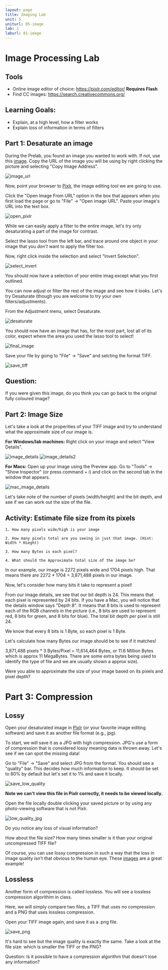 ```yaml
---
layout: page
title: Imaging Lab
unit: 5
uniturl: 05-image
lab: 1
laburl: 01-image
---
```


Image Processing Lab
====================


Tools
-----
 * Online image editor of choice: https://pixlr.com/editor/ **Requires Flash**
 * Find CC images: https://search.creativecommons.org/

Learning Goals:
---------------
 * Explain, at a high level, how a filter works 
 * Explain loss of information in terms of filters

Part 1: Desaturate an image
---------------------------

During the Prelab, you found an image you wanted to work with. If not, use this [image](https://upload.wikimedia.org/wikipedia/commons/2/2f/There%27s_a_party%3F.jpg). Copy the URL of the image you will be using by right clicking the picture and selecting "Copy Image Address".

![image_url](img_url.png)

Now, point your browser to [Pixlr](https://pixlr.com/editor/), the image editing tool we are going to use.

Click the "Open Image From URL" option in the box that appears when you first load the page or go to "File" -> "Open image URL". Paste your image's URL into the text box.

![open_pixlr](pixlr1.png)

While we can easily apply a filter to the entire image, let's try only desaturating a part of the image for contrast.

Select the lasso tool from the left bar, and trace around one object in your image that you *don't* want to apply the filter too.

Now, right click inside the selection and select "Invert Selection". 

![select_invert](invert.png)

You should now have a selection of your entire imag except what you first outlined. 

You can now adjust or filter the rest of the image and see how it looks. Let's try Desaturate (though you are welcome to try your own filters/adjustments).

From the Adjustment menu, select Desaturate.

![desaturate](desaturate.png)

You should now have an image that has, for the most part, lost all of its color, expect where the area you used the lasso tool to select!

![final_image](final_image.png) 

Save your file by going to "File" -> "Save" and selcting the format TIFF.

![save_tiff](save_tiff.png)

Question:
----------
If you were given this image, do you think you can go back to the original fully coloured image?


Part 2: Image Size
------------------

Let's take a look at the properities of your TIFF image and try to understand what the approximate size of our image is.

**For Windows/lab machines:**
Right click on your image and select "View Details". 

![image_details](details2.png) ![image_details2](details_tiff.png)

**For Macs:**
Open up your image using the Preview app. Go to "Tools" -> "Show Inspector" (or press command + i) and click on the second tab in the window that appears.

![mac_image_details](mac_image_details.png)

Let's take note of the number of pixels (width/height) and the bit depth, and see if we can work out the size of the file.


Activity: Estimate file size from its pixels
---------------------------------------------

	1. How many pixels wide/high is your image

	2. How many pixels total are you seeing in just that image. (Hint: Width * Hieght)

	3. How many Bytes is each pixel?

	4. What should the Approximate total size of the image be?

In our example, our image is 2272 pixels wide and 1704 pixels high. That means there are 2272 * 1704 = 3,871,488  pixels in our image.

Now, let's consider how many bits it take to represent a pixel!

From our image details, we see that our bit depth is 24. This means that each pixel is represented by 24 bits. If you have a Mac, you will notice that the details window says "Depth 8". It means that 8 bits is used to represent each of the RGB channels in the picture (i.e., 8 bits are used to represent red, 8 bits for green, and 8 bits for blue). The total bit depth per pixel is still 24. 

We know that every 8 bits is 1 Byte, so each pixel is 1 Byte. 

Let's calculate how many Bytes our image should be to see if it matches!

3,871,488 pixels * 3 Bytes/Pixel = 11,614,464 Bytes, or 11.6 Million Bytes which is approx 11 MegaBytes. There are some extra bytes being used to identify the type of file and we are usually shown a approx size).

Were you able to approximate the size of your image based on its pixels and pixel depth?

Part 3: Compression
===================

Lossy
-----

Open your desaturated image in [Pixlr](https://pixlr.com/editor/) (or your favorite image editing software) and save it as another file format (e.g., jpg).

To start, we will save it as a JPG with high compression. JPG's use a form of compression that is considered lossy meaning data is thrown away. Let's see if we can spot the missing data!

Go to "File" -> "Save" and select JPG from the format. You should see a "quality" bar. This decides how much information to keep. It should be set to 80% by default but let's set it to 1% and save it locally.

![save_low_quality](low_quality_jpg.png)

**Note we can't view this file in Pixlr correctly, it needs to be viewed locally.**

Open the file locally double clicking your saved picture or by using any photo-viewing software that is not Pixlr.

![low_quality_jpg](desaturated_jpg_1.jpg)

Do you notice any loss of visual information?

How about the file size? How many times smaller is it than your original uncompressed TIFF file?

Of course, you can use lossy compression in such a way that the loss in image quality isn't that obvious to the human eye. These [images](https://en.wikipedia.org/wiki/File:Quality_comparison_jpg_vs_saveforweb.jpg) are a great example!

Lossless
--------

Another form of compression is called lossless. You will see a lossless compression algorithim in class.

Here, we will simply compare two files, a TIFF that uses no compression and a PNG that uses lossless compression.

Open your TIFF image again, and save it as a .png file.

![save_png](save_png.png)

It's hard to see but the image quality is exactly the same. Take a look at the file size: which is smaller the TIFF or the PNG?

Question: Is it possible to have a compression algorithm that doesn't lose any information?
